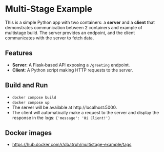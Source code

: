 # Multi-Stage Example

This is a simple Python app with two containers: a **server** and a **client** that demonstrates communication between 2 containers and example of multistage build. The server provides an endpoint, and the client communicates with the server to fetch data.

## Features
- **Server**: A Flask-based API exposing a `/greeting` endpoint.
- **Client**: A Python script making HTTP requests to the server.

## Build and Run
- `docker compose build`
- `docker compose up`
- The server will be available at http://localhost:5000.
- The client will automatically make a request to the server and display the response in the logs: `{'message': 'Hi Client!'}`

## Docker images
-  https://hub.docker.com/r/dbatruh/multistage-example/tags

